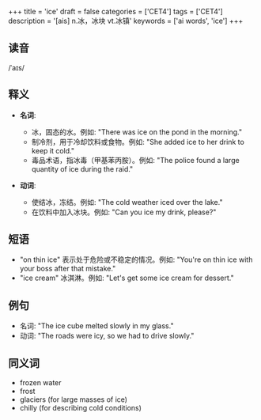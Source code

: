 +++
title = 'ice'
draft = false
categories = ['CET4']
tags = ['CET4']
description = '[ais] n.冰，冰块 vt.冰镇'
keywords = ['ai words', 'ice']
+++

## 读音
/ˈaɪs/

## 释义
- **名词**:
  - 冰，固态的水。例如: "There was ice on the pond in the morning."
  - 制冷剂，用于冷却饮料或食物。例如: "She added ice to her drink to keep it cold."
  - 毒品术语，指冰毒（甲基苯丙胺）。例如: "The police found a large quantity of ice during the raid."

- **动词**:
  - 使结冰，冻结。例如: "The cold weather iced over the lake."
  - 在饮料中加入冰块。例如: "Can you ice my drink, please?"

## 短语
- "on thin ice" 表示处于危险或不稳定的情况。例如: "You're on thin ice with your boss after that mistake."
- "ice cream" 冰淇淋。例如: "Let's get some ice cream for dessert."

## 例句
- 名词: "The ice cube melted slowly in my glass."
- 动词: "The roads were icy, so we had to drive slowly."

## 同义词
- frozen water
- frost
- glaciers (for large masses of ice)
- chilly (for describing cold conditions)
